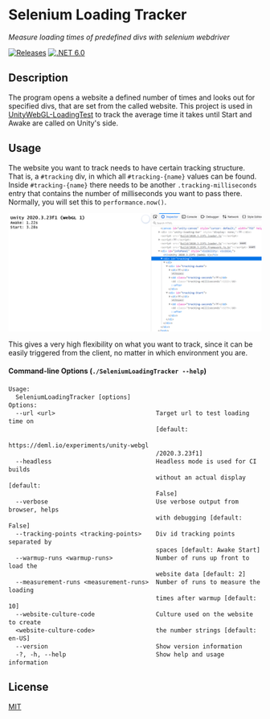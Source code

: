 # Selenium Loading Tracker

*Measure loading times of predefined divs with selenium webdriver*

[![Releases](https://img.shields.io/github/release-date/JohannesDeml/SeleniumLoadingTracker.svg)](../../releases) [![.NET 6.0](https://img.shields.io/badge/.NET-6.0-blueviolet.svg)](https://dotnet.microsoft.com/download/dotnet/6.0)

## Description

The program opens a website a defined number of times and looks out for specified divs, that are set from the called website. This project is used in [UnityWebGL-LoadingTest](https://github.com/JohannesDeml/UnityWebGL-LoadingTest) to track the average time it takes until Start and Awake are called on Unity's side.

## Usage
The website you want to track needs to have certain tracking structure. That is, a `#tracking` div, in which all `#tracking-{name}` values can be found. Inside  `#tracking-{name}` there needs to be another `.tracking-milliseconds` entry that contains the number of milliseconds you want to pass there. Normally, you will set this to `performance.now()`. 

![Div structure screenshot](./Docs/tracking-div-structure.png)

This gives a very high flexibility on what you want to track, since it can be easily triggered from the client, no matter in which environment you are.

#### Command-line Options (`./SeleniumLoadingTracker --help`)
```
Usage:
  SeleniumLoadingTracker [options]
Options:
  --url <url>                            Target url to test loading time on
                                         [default:
                                         https://deml.io/experiments/unity-webgl
                                         /2020.3.23f1]
  --headless                             Headless mode is used for CI builds
                                         without an actual display [default:
                                         False]
  --verbose                              Use verbose output from browser, helps
                                         with debugging [default: False]
  --tracking-points <tracking-points>    Div id tracking points separated by
                                         spaces [default: Awake Start]
  --warmup-runs <warmup-runs>            Number of runs up front to load the
                                         website data [default: 2]
  --measurement-runs <measurement-runs>  Number of runs to measure the loading
                                         times after warmup [default: 10]
  --website-culture-code                 Culture used on the website to create
  <website-culture-code>                 the number strings [default: en-US]
  --version                              Show version information
  -?, -h, --help                         Show help and usage information
```

## License

[MIT](./LICENSE)